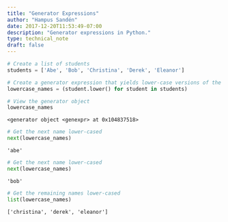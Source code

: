 ```yaml
---
title: "Generator Expressions"
author: "Hampus Sandén"
date: 2017-12-20T11:53:49-07:00
description: "Generator expressions in Python."
type: technical_note
draft: false
---
```


```python
# Create a list of students
students = ['Abe', 'Bob', 'Christina', 'Derek', 'Eleanor']
```


```python
# Create a generator expression that yields lower-case versions of the student's names
lowercase_names = (student.lower() for student in students)
```


```python
# View the generator object
lowercase_names
```




    <generator object <genexpr> at 0x104837518>




```python
# Get the next name lower-cased
next(lowercase_names)
```




    'abe'




```python
# Get the next name lower-cased
next(lowercase_names)
```




    'bob'




```python
# Get the remaining names lower-cased
list(lowercase_names)
```




    ['christina', 'derek', 'eleanor']


